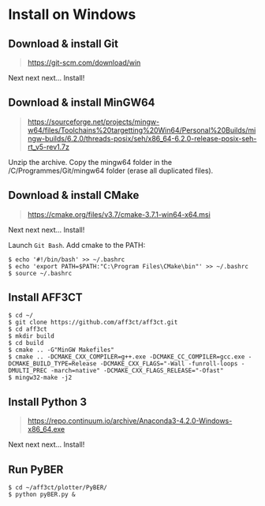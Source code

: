 # Install on Windows

## Download & install Git

> https://git-scm.com/download/win

Next next next... Install!

## Download & install MinGW64

> https://sourceforge.net/projects/mingw-w64/files/Toolchains%20targetting%20Win64/Personal%20Builds/mingw-builds/6.2.0/threads-posix/seh/x86_64-6.2.0-release-posix-seh-rt_v5-rev1.7z

Unzip the archive.
Copy the mingw64 folder in the /C/Programmes/Git/mingw64 folder (erase all duplicated files).

## Download & install CMake

> https://cmake.org/files/v3.7/cmake-3.7.1-win64-x64.msi

Next next next... Install!

Launch `Git Bash`.
Add cmake to the PATH:

	$ echo '#!/bin/bash' >> ~/.bashrc
	$ echo 'export PATH=$PATH:"C:\Program Files\CMake\bin"' >> ~/.bashrc
	$ source ~/.bashrc

## Install AFF3CT

	$ cd ~/
	$ git clone https://github.com/aff3ct/aff3ct.git
	$ cd aff3ct
	$ mkdir build
	$ cd build
	$ cmake .. -G"MinGW Makefiles"
	$ cmake .. -DCMAKE_CXX_COMPILER=g++.exe -DCMAKE_CC_COMPILER=gcc.exe -DCMAKE_BUILD_TYPE=Release -DCMAKE_CXX_FLAGS="-Wall -funroll-loops -DMULTI_PREC -march=native" -DCMAKE_CXX_FLAGS_RELEASE="-Ofast"
	$ mingw32-make -j2

## Install Python 3

> https://repo.continuum.io/archive/Anaconda3-4.2.0-Windows-x86_64.exe
	
Next next next... Install!

## Run PyBER

	$ cd ~/aff3ct/plotter/PyBER/
	$ python pyBER.py &
